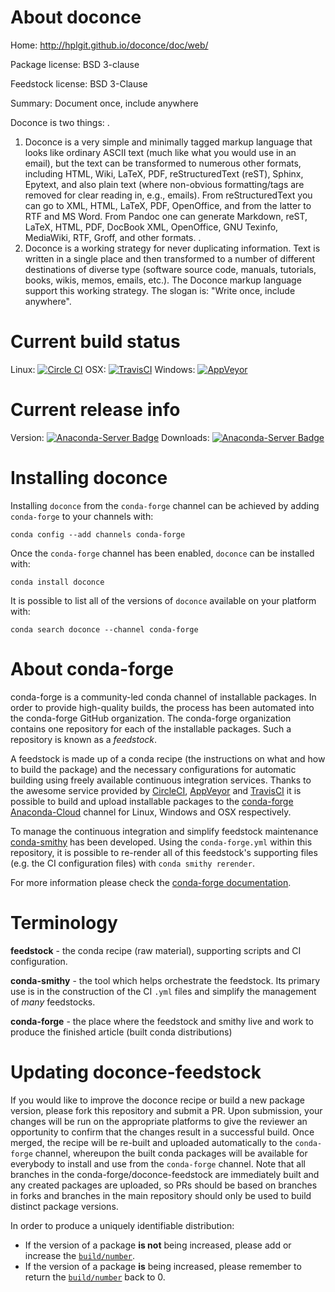 About doconce
=============

Home: http://hplgit.github.io/doconce/doc/web/

Package license: BSD 3-clause

Feedstock license: BSD 3-Clause

Summary: Document once, include anywhere

Doconce is two things:
.
1. Doconce is a very simple and minimally tagged markup language that
looks like ordinary ASCII text (much like what you would use in an
email), but the text can be transformed to numerous other formats,
including HTML, Wiki, LaTeX, PDF, reStructuredText (reST), Sphinx,
Epytext, and also plain text (where non-obvious formatting/tags are
removed for clear reading in, e.g., emails). From reStructuredText
you can go to XML, HTML, LaTeX, PDF, OpenOffice, and from the latter
to RTF and MS Word. From Pandoc one can generate Markdown, reST,
LaTeX, HTML, PDF, DocBook XML, OpenOffice, GNU Texinfo, MediaWiki,
RTF, Groff, and other formats.
.
2. Doconce is a working strategy for never duplicating information.
Text is written in a single place and then transformed to a number of
different destinations of diverse type (software source code,
manuals, tutorials, books, wikis, memos, emails, etc.). The Doconce
markup language support this working strategy. The slogan is: "Write
once, include anywhere".


Current build status
====================

Linux: [![Circle CI](https://circleci.com/gh/conda-forge/doconce-feedstock.svg?style=shield)](https://circleci.com/gh/conda-forge/doconce-feedstock)
OSX: [![TravisCI](https://travis-ci.org/conda-forge/doconce-feedstock.svg?branch=master)](https://travis-ci.org/conda-forge/doconce-feedstock)
Windows: [![AppVeyor](https://ci.appveyor.com/api/projects/status/github/conda-forge/doconce-feedstock?svg=True)](https://ci.appveyor.com/project/conda-forge/doconce-feedstock/branch/master)

Current release info
====================
Version: [![Anaconda-Server Badge](https://anaconda.org/conda-forge/doconce/badges/version.svg)](https://anaconda.org/conda-forge/doconce)
Downloads: [![Anaconda-Server Badge](https://anaconda.org/conda-forge/doconce/badges/downloads.svg)](https://anaconda.org/conda-forge/doconce)

Installing doconce
==================

Installing `doconce` from the `conda-forge` channel can be achieved by adding `conda-forge` to your channels with:

```
conda config --add channels conda-forge
```

Once the `conda-forge` channel has been enabled, `doconce` can be installed with:

```
conda install doconce
```

It is possible to list all of the versions of `doconce` available on your platform with:

```
conda search doconce --channel conda-forge
```


About conda-forge
=================

conda-forge is a community-led conda channel of installable packages.
In order to provide high-quality builds, the process has been automated into the
conda-forge GitHub organization. The conda-forge organization contains one repository
for each of the installable packages. Such a repository is known as a *feedstock*.

A feedstock is made up of a conda recipe (the instructions on what and how to build
the package) and the necessary configurations for automatic building using freely
available continuous integration services. Thanks to the awesome service provided by
[CircleCI](https://circleci.com/), [AppVeyor](http://www.appveyor.com/)
and [TravisCI](https://travis-ci.org/) it is possible to build and upload installable
packages to the [conda-forge](https://anaconda.org/conda-forge)
[Anaconda-Cloud](http://docs.anaconda.org/) channel for Linux, Windows and OSX respectively.

To manage the continuous integration and simplify feedstock maintenance
[conda-smithy](http://github.com/conda-forge/conda-smithy) has been developed.
Using the ``conda-forge.yml`` within this repository, it is possible to re-render all of
this feedstock's supporting files (e.g. the CI configuration files) with ``conda smithy rerender``.

For more information please check the [conda-forge documentation](https://conda-forge.org/docs/).

Terminology
===========

**feedstock** - the conda recipe (raw material), supporting scripts and CI configuration.

**conda-smithy** - the tool which helps orchestrate the feedstock.
                   Its primary use is in the construction of the CI ``.yml`` files
                   and simplify the management of *many* feedstocks.

**conda-forge** - the place where the feedstock and smithy live and work to
                  produce the finished article (built conda distributions)


Updating doconce-feedstock
==========================

If you would like to improve the doconce recipe or build a new
package version, please fork this repository and submit a PR. Upon submission,
your changes will be run on the appropriate platforms to give the reviewer an
opportunity to confirm that the changes result in a successful build. Once
merged, the recipe will be re-built and uploaded automatically to the
`conda-forge` channel, whereupon the built conda packages will be available for
everybody to install and use from the `conda-forge` channel.
Note that all branches in the conda-forge/doconce-feedstock are
immediately built and any created packages are uploaded, so PRs should be based
on branches in forks and branches in the main repository should only be used to
build distinct package versions.

In order to produce a uniquely identifiable distribution:
 * If the version of a package **is not** being increased, please add or increase
   the [``build/number``](http://conda.pydata.org/docs/building/meta-yaml.html#build-number-and-string).
 * If the version of a package **is** being increased, please remember to return
   the [``build/number``](http://conda.pydata.org/docs/building/meta-yaml.html#build-number-and-string)
   back to 0.